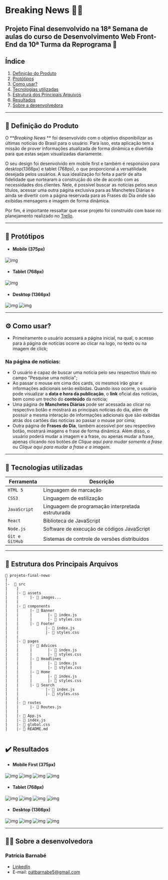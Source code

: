 # Breaking News :newspaper::mega:

## Projeto Final desenvolvido na 18ª Semana de aulas do curso de Desenvolvimento Web Front-End da 10ª Turma da Reprograma :purple_heart:

## Índice

1. [Definição do Produto](#dart-definição-do-produto)
2. [Protótipos](#art-protótipos)
3. [Como usar?](#gear-como-usar)
4. [Tecnologias utilizadas](#robot-tecnologias-utilizadas)
5. [Estrutura dos Principais Arquivos](#file_folder-estrutura-dos-principais-arquivos)
6. [Resultados](#%EF%B8%8F-resultados)
7. [Sobre a desenvolvedora](#woman_technologist-sobre-a-desenvolvedora)

---
## :dart: Definição do Produto

O ***Breaking News*
** foi desenvolvido com o objetivo disponibilizar as últimas notícias do Brasil para o usuário. Para isso, esta aplicação tem a missão de prover informações atualizada de forma dinâmica e divertida para que estas sejam visualizadas diariamente.

O seu design foi desenvolvido em mobile first e também é responsivo para desktop(1366px) e tablet (768px), o que proporcional a versatilidade desejada pelos usuários. A sua idealização foi feita a partir de alta fidelidade que nortearam a construção do site de acordo com as necessidades dos clientes. Nele, é possível buscar as notícias pelos seus títulos, acessar uma outra página exclusiva para as Manchetes Diárias e ainda se divertir com a página reservada para as Frases do Dia onde são exibidas mensagens e imagem de forma dinâmica.

Por fim, é importante ressaltar que esse projeto foi construído com base no planejamento realizado no [Trello](https://trello.com/b/yWKMWvpd/projeto-final).

---
## :art: Protótipos
* ####  Mobile (375px)
![img](./src/assets/news-mobile.png)

* #### Tablet (768px)
![img](./src/assets/news-tablet.png)

* #### Desktop (1366px)
![img](./src/assets/news-desktop1.png)
![img](./src/assets/news-desktop2.png)

---
## :gear: Como usar?
- Primeiramente o usuário acessará a página inicial, na qual, o acesso para à página de notícias ocorre ao clicar na logo, no texto ou na imagem de click;

### Na página de notícias:
- O usuário é capaz de buscar uma notícia pelo seu respectivo título no campo "Pesquise uma notícia"; 
- Ao passar o mouse em cima dos cards, os mesmos irão girar e informações adicionais serão exibidas. Quando isso ocorre, o usuário pode visualizar a **data e hora da publicação**, o **link** oficial das notícias, bem como um trecho do **conteúdo** da notícia;
- Uma página de **Manchetes Diárias** pode ser acessada ao clicar no respectivo botão e mostrará as principais notícias do dia, além de possuir a mesma interação de informações adicionais que são exibidas atrás dos cartões das notícias ao passar o mouse por cima;
- Outra página de **Frases do Dia**, também acessível por seu respectivo botão, mostrará imagens e frase de forma dinâmica. Além disso, o usuário poderá mudar a imagem e a frase, ou apenas mudar a frase, apenas clicando nos botões de *Clique aqui para mudar somente a frase* ou *Clique aqui para mudar a frase e a imagem*.

---
## :robot: Tecnologias utilizadas

| Ferramenta | Descrição |
| --- | --- |
| `HTML 5` | Linguagem de marcação |
| `CSS3` | Linguagem de estilização |
| `JavaScript` |  Linguagem de programação interpretada estruturada|
| `React` | Biblioteca de JavaScript|
| `Node.js` | Software de execução de códigos JavaScript|
| `Git e GitHub` | Sistemas de controle de versões distribuídos|

---

## :file_folder: Estrutura dos Principais Arquivos
```
📁 projeto-final-news
|
|-  📁 src
|    |
|    |- 📁 assets
|    |     |- 📄 images...
|    |
|    |- 📁 components
|    |     |- 📁 Banner 
|    |     |       |- 📄 index.js
|    |     |       |- 📄 styles.css
|    |     |- 📁 Footer 
|    |            |- 📄 index.js
|    |            |- 📄 styles.css
|    |
|    |- 📁 pages
|    |     |- 📁 Advices 
|    |     |       |- 📄 index.js
|    |     |       |- 📄 styles.css
|    |     |- 📁 Headlines 
|    |     |       |- 📄 index.js
|    |     |       |- 📄 styles.css
|    |     |- 📁 Home 
|    |     |       |- 📄 index.js
|    |     |       |- 📄 styles.css
|    |     |- 📁 Search 
|    |            |- 📄 index.js
|    |            |- 📄 styles.css
|    |
|    |- 📁 routes
|    |     |- 📄 Routes.js 
|    |
|    |- 📄 App.js
|    |- 📄 index.js
|    |- 📄 global.css
|    |- 📄 README.md


```
## ✔️ Resultados
* ####  Mobile First (375px)
![img](./src/assets/result-mobile-home.png)
![img](./src/assets/result-mobile-search.png)
![img](./src/assets/result-mobile-headlines.png)
![img](./src/assets/result-mobile-advices.png)

* #### Tablet (768px)
![img](./src/assets/result-tablet-home.png)
![img](./src/assets/result-tablet-search.png)
![img](./src/assets/result-tablet-headlines.png)
![img](./src/assets/result-tablet-advices.png)

* #### Desktop (1366px)
![img](./src/assets/result-desktop-home.png)
![img](./src/assets/result-desktop-search.png)
![img](./src/assets/result-desktop-headlines.png)
![img](./src/assets/result-desktop-advices.png)

---
## :woman_technologist: Sobre a desenvolvedora
### Patrícia Barnabé

- [LinkedIn](https://www.linkedin.com/in/patriciabarnabe)
- E-mail: patbarnabe5@gmail.com
